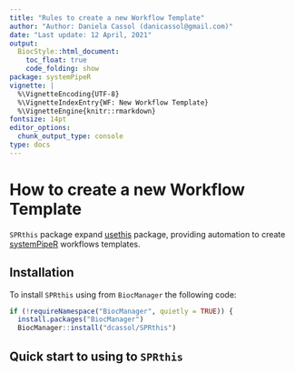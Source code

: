 ```yaml
---
title: "Rules to create a new Workflow Template" 
author: "Author: Daniela Cassol (danicassol@gmail.com)"
date: "Last update: 12 April, 2021" 
output:
  BiocStyle::html_document:
    toc_float: true
    code_folding: show
package: systemPipeR
vignette: |
  %\VignetteEncoding{UTF-8}
  %\VignetteIndexEntry{WF: New Workflow Template}
  %\VignetteEngine{knitr::rmarkdown}
fontsize: 14pt
editor_options: 
  chunk_output_type: console
type: docs
---
```




# How to create a new Workflow Template

`SPRthis` package expand [usethis](https://github.com/r-lib/usethis) package, providing automation to create [systemPipeR](https://github.com/tgirke/systemPipeR) workflows templates.

## Installation 

To install `SPRthis` using from `BiocManager` the following code:


```r
if (!requireNamespace("BiocManager", quietly = TRUE)) {
  install.packages("BiocManager")
  BiocManager::install("dcassol/SPRthis")
```

## Quick start to using to `SPRthis`











